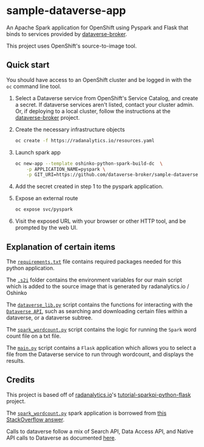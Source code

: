 # sample-dataverse-app

An Apache Spark application for OpenShift using Pyspark and Flask that binds to services provided by [dataverse-broker](https://github.com/dataverse-broker/dataverse-broker).

This project uses OpenShift's source-to-image tool.

## Quick start

You should have access to an OpenShift cluster and be logged in with the
`oc` command line tool. 

1. Select a Dataverse service from OpenShift's Service Catalog, and create a secret. If dataverse services aren't listed, contact your cluster admin. Or, if deploying to a local cluster, follow the instructions at the [dataverse-broker](https://github.com/dataverse-broker/dataverse-broker) project.

2. Create the necessary infrastructure objects
   ```bash
   oc create -f https://radanalytics.io/resources.yaml
   ```

3. Launch spark app
   ```bash
   oc new-app --template oshinko-python-spark-build-dc  \
       -p APPLICATION_NAME=pyspark \
       -p GIT_URI=https://github.com/dataverse-broker/sample-dataverse-app
   ```

4. Add the secret created in step 1 to the pyspark application.

5. Expose an external route
   ```bash
   oc expose svc/pyspark
   ```

6. Visit the exposed URL with your browser or other HTTP tool, and be prompted by the web UI.

## Explanation of certain items

The [`requirements.txt`](https://github.com/dataverse-broker/sample-dataverse-app/blob/master/requirements.txt) file contains required packages needed for this python application.

The [`.s2i`](https://github.com/dataverse-broker/sample-dataverse-app/tree/master/.s2i) folder contains the environment variables for our main script which is added to the source image that is generated by radanalytics.io / Oshinko

The [`dataverse_lib.py`](https://github.com/dataverse-broker/sample-dataverse-app/blob/master/dataverse_lib.py) script contains the functions for interacting with the [`Dataverse API`](http://guides.dataverse.org/en/latest/api/), such as searching and downloading certain files within a dataverse, or a dataverse subtree.

The [`spark_wordcount.py`](https://github.com/dataverse-broker/sample-dataverse-app/blob/master/spark_wordcount.py) script contains the logic for running the `Spark` word count file on a txt file.

The [`main.py`](https://github.com/dataverse-broker/sample-dataverse-app/blob/master/main.py) script contains a `Flask` application which allows you to select a file from the Dataverse service to run through wordcount, and displays the results.


## Credits

This project is based off of [radanalytics.io](https://radanalytics.io)'s [tutorial-sparkpi-python-flask](https://github.com/radanalyticsio/tutorial-sparkpi-python-flask) project.

The [`spark_wordcount.py`](https://github.com/dataverse-broker/sample-dataverse-app/blob/master/spark_wordcount.py) spark application is borrowed from [this StackOverflow answer](https://stackoverflow.com/a/32845282).

Calls to dataverse follow a mix of Search API, Data Access API, and Native API calls to Dataverse as documented [here](http://guides.dataverse.org/en/latest/api/).
